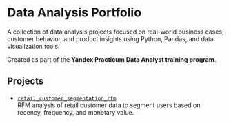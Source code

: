 # Data Analysis Portfolio

A collection of data analysis projects focused on real-world business cases, customer behavior, and product insights using Python, Pandas, and data visualization tools.

Created as part of the **Yandex Practicum Data Analyst training program**.

## Projects

- [`retail_customer_segmentation_rfm`](./retail_customer_segmentation_rfm)  
  RFM analysis of retail customer data to segment users based on recency, frequency, and monetary value.